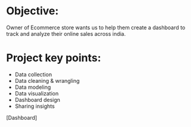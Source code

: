 # Objective:
Owner of Ecommerce store wants us to help them create a dashboard to track and analyze their online sales across india.

# Project key points:
- Data collection
- Data cleaning & wrangling
- Data modeling
- Data visualization
- Dashboard design
- Sharing insights

[Dashboard]
